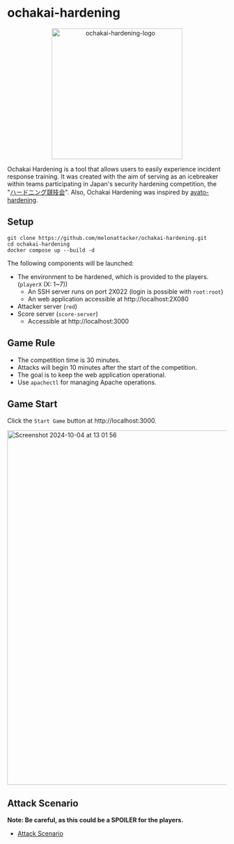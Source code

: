 # ochakai-hardening
<div align="center">
    <img width="300" alt="ochakai-hardening-logo" src="https://github.com/user-attachments/assets/f14cd21b-e947-40b2-8ba8-1a2c36eb5339">
</div>

Ochakai Hardening is a tool that allows users to easily experience incident response training. It was created with the aim of serving as an icebreaker within teams participating in Japan's security hardening competition, the "[ハードニング競技会](https://wasforum.jp/hardening-project/)". Also, Ochakai Hardening was inspired by [ayato-hardening](https://github.com/ayato-shitomi/ayato-hardening/tree/master).

## Setup

```
git clone https://github.com/melonattacker/ochakai-hardening.git
cd ochakai-hardening
docker compose up --build -d
```

The following components will be launched:
- The environment to be hardened, which is provided to the players. (`playerX` (X: 1~7))
    - An SSH server runs on port 2X022 (login is possible with `root:root`)
    - An web application accessible at http://localhost:2X080
- Attacker server (`red`)
- Score server (`score-server`)
    - Accessible at http://localhost:3000

## Game Rule
- The competition time is 30 minutes.
- Attacks will begin 10 minutes after the start of the competition.
- The goal is to keep the web application operational.
- Use `apachectl` for managing Apache operations.

## Game Start
Click the `Start Game` button at http://localhost:3000.

<img width="813" alt="Screenshot 2024-10-04 at 13 01 56" src="https://github.com/user-attachments/assets/465f9365-9113-4884-b3fb-b0f3fe0d8142">

## Attack Scenario
**Note: Be careful, as this could be a SPOILER for the players.**
- [Attack Scenario](./red/README.md) 
